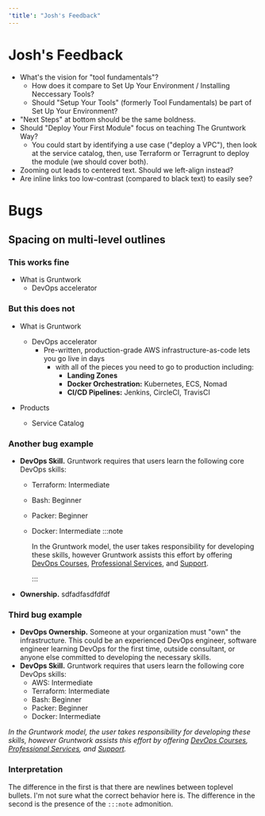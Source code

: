 ```yaml
---
'title': "Josh's Feedback"
---
```


# Josh's Feedback

- What's the vision for "tool fundamentals"?
  - How does it compare to Set Up Your Environment / Installing Neccessary Tools?
  - Should "Setup Your Tools" (formerly Tool Fundamentals) be part of Set Up Your Environment?
- "Next Steps" at bottom should be the same boldness. 
- Should "Deploy Your First Module" focus on teaching The Gruntwork Way? 
  - You could start by identifying a use case ("deploy a VPC"), then look at the service catalog, then, use Terraform or Terragrunt to deploy the module (we should cover both).
- Zooming out leads to centered text. Should we left-align instead?
- Are inline links too low-contrast (compared to black text) to easily see?

# Bugs

## Spacing on multi-level outlines

### This works fine

- What is Gruntwork
  - DevOps accelerator

### But this does not

- What is Gruntwork
  - DevOps accelerator
    - Pre-written, production-grade AWS infrastructure-as-code lets you go live in days
      - with all of the pieces you need to go to production including:
        - **Landing Zones**
        - **Docker Orchestration:** Kubernetes, ECS, Nomad
        - **CI/CD Pipelines:** Jenkins, CircleCI, TravisCI

- Products
  - Service Catalog 

### Another bug example

- **DevOps Skill.** Gruntwork requires that users learn the following core DevOps skills:
  - Terraform: Intermediate
  - Bash: Beginner
  - Packer: Beginner
  - Docker: Intermediate
    :::note

    In the Gruntwork model, the user takes responsibility for developing these skills, however Gruntwork assists this effort by offering [DevOps Courses](/courses), [Professional Services](#), and [Support](#).

    :::
- **Ownership.** sdfadfasdfdfdf

### Third bug example

- **DevOps Ownership.** Someone at your organization must "own" the infrastructure. This could be an experienced DevOps engineer, software engineer learning DevOps for the first time, outside consultant, or anyone else committed to developing the necessary skills.
- **DevOps Skill.** Gruntwork requires that users learn the following core DevOps skills:
  - AWS: Intermediate
  - Terraform: Intermediate
  - Bash: Beginner
  - Packer: Beginner
  - Docker: Intermediate

*In the Gruntwork model, the user takes responsibility for developing these skills, however Gruntwork assists this effort by offering [DevOps Courses](/courses), [Professional Services](#), and [Support](#).*

### Interpretation

The difference in the first is that there are newlines between toplevel bullets. I'm not sure what the correct behavior here is. The difference in the second is the presence of the `:::note` admonition.


<!-- ##DOCS-SOURCER-START
{"sourcePlugin":"Local File Copier","hash":"aa38b92afb0d6666f8c2c984126dd4e4"}
##DOCS-SOURCER-END -->
